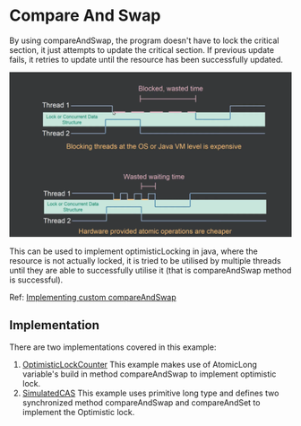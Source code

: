 # Compare And Swap

By using compareAndSwap, the program doesn't have to lock the critical section, it just attempts to update the critical section.
If previous update fails, it retries to update until the resource has been successfully updated.

![optimistic-pessimistic-lock.png](src%2Fmain%2Fresources%2Fimages%2Foptimistic-pessimistic-lock.png)

This can be used to implement optimisticLocking in java, where the resource is not actually locked, it is tried to be utilised by multiple threads until they are able to successfully utilise it (that is compareAndSwap method is successful).

Ref: [Implementing custom compareAndSwap](https://accessun.github.io/2017/03/12/Optimistic-locking-and-CAS-algorithm/#:~:text=Optimistic%20locking%20in%20Java%20is,to%20update%20the%20shared%20resource)

## Implementation

There are two implementations covered in this example: 

1. [OptimisticLockCounter](./src/main/java/com/lld/app/util/OptimisticLockCounter.java)
This example makes use of AtomicLong variable's build in method compareAndSwap to implement optimistic lock.
2. [SimulatedCAS](./src/main/java/com/lld/app2/util/SimulatedCAS.java)
This example uses primitive long type and defines two synchronized method compareAndSwap and compareAndSet to implement the Optimistic lock. 